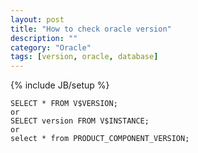 ```yaml
---
layout: post
title: "How to check oracle version"
description: ""
category: "Oracle"
tags: [version, oracle, database]
---
```

{% include JB/setup %}

    SELECT * FROM V$VERSION;
    or
    SELECT version FROM V$INSTANCE;
    or
    select * from PRODUCT_COMPONENT_VERSION;
